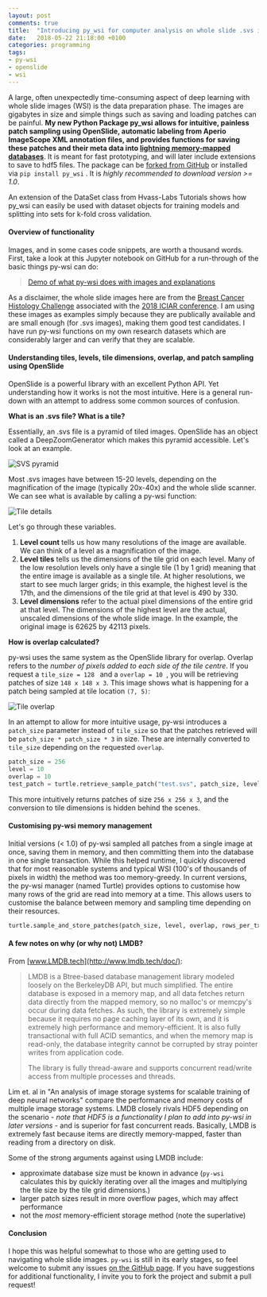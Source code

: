 ```yaml
---
layout: post
comments: true
title:  "Introducing py_wsi for computer analysis on whole slide .svs images using OpenSlide"
date:   2018-05-22 21:18:00 +0100
categories: programming
tags:
- py-wsi
- openslide
- wsi
---
```


A large, often unexpectedly time-consuming aspect of deep learning with whole slide images (WSI) is the data preparation phase. The images are gigabytes in size and simple things such as saving and loading patches can be painful. **My new Python Package py_wsi allows for intuitive, painless patch sampling using OpenSlide, automatic labeling from Aperio ImageScope XML annotation files, and provides functions for saving these patches and their meta data into [lightning memory-mapped databases](http://www.lmdb.tech/doc/)**. It is meant for fast prototyping, and will later include extensions to save to hdf5 files. The package can be [forked from GitHub](https://github.com/ysbecca/py-wsi) or installed via ```pip install py_wsi``` . It is *highly recommended to download version >= 1.0*.

<!--excerpt-->

An extension of the DataSet class from Hvass-Labs Tutorials shows how py_wsi can easily be used with dataset objects for training models and splitting into sets for k-fold cross validation.

#### Overview of functionality

Images, and in some cases code snippets, are worth a thousand words. First, take a look at this Jupyter notebook on GitHub for a run-through of the basic things py-wsi can do:

> [Demo of what py-wsi does with images and explanations](https://github.com/ysbecca/py-wsi/blob/master/Using%20py-wsi.ipynb)

As a disclaimer, the whole slide images here are from the [Breast Cancer Histology Challenge](https://iciar2018-challenge.grand-challenge.org/) associated with the [2018 ICIAR conference](https://www.aimiconf.org/iciar18/). I am using these images as examples simply because they are publically available and are small enough (for .svs images), making them good test candidates. I have run py-wsi functions on my own research datasets which are considerably larger and can verify that they are scalable.

#### Understanding tiles, levels, tile dimensions, overlap, and patch sampling using OpenSlide

OpenSlide is a powerful library with an excellent Python API. Yet understanding how it works is not the most intuitive. Here is a general run-down with an attempt to address some common sources of confusion.

**What is an .svs file? What is a tile?**

Essentially, an .svs file is a pyramid of tiled images. OpenSlide has an object called a DeepZoomGenerator which makes this pyramid accessible. Let's look at an example.

![SVS pyramid]({{site.baseurl}}/assets/post-images/svs_pyramid.png "SVS pyramid")

Most .svs images have between 15-20 levels, depending on the magnification of the image (typically 20x-40x) and the whole slide scanner. We can see what is available by calling a py-wsi function:

![Tile details]({{site.baseurl}}/assets/post-images/pyramid_details.png "Tile details")

Let's go through these variables.

1. **Level count** tells us how many resolutions of the image are available. We can think of a level as a magnification of the image. 
2. **Level tiles** tells us the dimensions of the tile grid on each level. Many of the low resolution levels only have a single tile (1 by 1 grid) meaning that the entire image is available as a single tile. At higher resolutions, we start to see much larger grids; in this example, the highest level is the 17th, and the dimensions of the tile grid at that level is 490 by 330.
3. **Level dimensions** refer to the actual pixel dimensions of the entire grid at that level. The dimensions of the highest level are the actual, unscaled dimensions of the whole slide image. In the example, the original image is 62625 by 42113 pixels.

**How is overlap calculated?**

py-wsi uses the same system as the OpenSlide library for overlap. Overlap refers to the *number of pixels added to each side of the tile centre*. If you request a ```tile_size = 128 ``` and a ```overlap = 10 ```, you will be retrieving patches of size ```148 x 148 x 3```. This image shows what is happening for a patch being sampled at tile location ```(7, 5)```:

![Tile overlap]({{site.baseurl}}/assets/post-images/tile_overlap.png "Tile overlap")

In an attempt to allow for more intuitive usage, py-wsi introduces a ```patch_size``` parameter instead of ```tile_size``` so that the patches retrieved will be ```patch_size * patch_size * 3``` in size. These are internally converted to ```tile_size``` depending on the requested ```overlap```.

```python
patch_size = 256
level = 10
overlap = 10
test_patch = turtle.retrieve_sample_patch("test.svs", patch_size, level, overlap=overlap)
```

This more intuitively returns patches of size ```256 x 256 x 3```, and the conversion to tile dimensions is hidden behind the scenes.

#### Customising py-wsi memory management

Initial versions (< 1.0) of py-wsi sampled all patches from a single image at once, saving them in memory, and then committing them into the database in one single transaction. While this helped runtime, I quickly discovered that for most reasonable systems and typical WSI (100's of thousands of pixels in width) the method was too memory-greedy. In current versions, the py-wsi manager (named Turtle) provides options to customise how many rows of the grid are read into memory at a time. This allows users to customise the balance between memory and sampling time depending on their resources.

```python
turtle.sample_and_store_patches(patch_size, level, overlap, rows_per_txn=10)
```

#### A few notes on why (or why not) LMDB?

From [www.LMDB.tech](http://www.lmdb.tech/doc/):
> LMDB is a Btree-based database management library modeled loosely on the BerkeleyDB API, but much simplified. The entire database is exposed in a memory map, and all data fetches return data directly from the mapped memory, so no malloc's or memcpy's occur during data fetches. As such, the library is extremely simple because it requires no page caching layer of its own, and it is extremely high performance and memory-efficient. It is also fully transactional with full ACID semantics, and when the memory map is read-only, the database integrity cannot be corrupted by stray pointer writes from application code.
>
> The library is fully thread-aware and supports concurrent read/write access from multiple processes and threads. 

Lim et. al in "An analysis of image storage systems for scalable training of deep neural networks" compare the performance and memory costs of multiple image storage systems. LMDB closely rivals HDF5 depending on the scenario - *note that HDF5 is a functionality I plan to add into py-wsi in later versions* - and is superior for fast concurrent reads. Basically, LMDB is extremely fast because items are directly memory-mapped, faster than reading from a directory on disk.

Some of the strong arguments against using LMDB include:

- approximate database size must be known in advance (```py-wsi``` calculates this by quickly iterating over all the images and multiplying the tile size by the tile grid dimensions.)
- larger patch sizes result in more overflow pages, which may affect performance
- not the *most* memory-efficient storage method (note the superlative)

#### Conclusion

I hope this was helpful somewhat to those who are getting used to navigating whole slide images. ```py-wsi``` is still in its early stages, so feel welcome to submit any issues [on the GitHub page](https://github.com/ysbecca/py-wsi). If you have suggestions for additional functionality, I invite you to fork the project and submit a pull request! 

